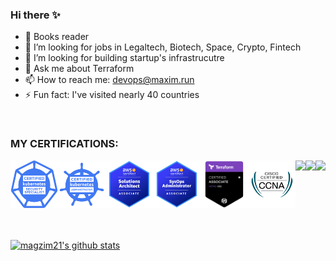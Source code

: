 ### Hi there ✨

- 🌱 Books reader
- 👯 I’m looking for jobs in Legaltech, Biotech, Space, Crypto, Fintech  
- 🤔 I’m looking for building startup's infrastrucutre
- 💬 Ask me about Terraform
- 📫 How to reach me: devops@maxim.run
- ⚡ Fun fact: I've visited nearly 40 countries

<br>

### MY CERTIFICATIONS:
<div style="display:flex;flex-direction:row">
        <a href="https://www.credly.com/badges/02c46ac5-e5e7-4ec5-8d2b-6c51747aea71">
		    <img src="cks.png" width="100">
        </a>
        <a href="https://www.credly.com/badges/7220b087-a882-40a1-9a30-1bc5c4bb92b2">
		    <img src="cka.png" width="100">
        </a>
        <a href="https://www.credly.com/badges/6ba908bc-aadd-4bf4-8a92-e5ea4175feba">
		    <img src="aws-sa.png" width="100">
        </a>
        <a href="https://www.credly.com/badges/abf724e3-9bad-42fc-a05c-be785c9ae94f">
		    <img src="aws-sysops.png" width="100">
        </a>
        <a href="https://www.credly.com/badges/b2892ae3-039f-458b-856c-1dc9ef75318c">
		    <img src="hashi-terraform.png" width="100">
        </a>
        <a href="https://www.credly.com/badges/a2e77d85-576a-4c17-8d75-b696410da6b5">
		    <img src="cisco-ccna.png" width="100">
        </a>
        <a href="https://www.credly.com/badges/c0b89edd-54d2-4718-a042-2f06e882df50">
		    <img src="https://images.credly.com/size/680x680/images/bd31ef42-d460-493e-8503-39592aaf0458/image.png" width="100">
        </a>
        <a href="https://www.credly.com/badges/9c9da33f-d547-4850-9c88-15f52e803df0">
		    <img src="https://images.credly.com/size/680x680/images/2d84e428-9078-49b6-a804-13c15383d0de/image.png" width="100">
        </a>
        <a href="https://www.credly.com/badges/8fba9c81-394f-4d4a-9cdd-db90ec20add7">
		    <img src="https://images.credly.com/size/680x680/images/4d08274f-64c1-495e-986b-3143f51b1371/image.png" width="100">
        </a>
</div>
<br>
<br>

<p align="left">
  <a href="https://github.com/magzim21"><img src="https://github-readme-stats.vercel.app/api?username=magzim21&hide_border=true&show_icons=true&theme=cobalt" alt="magzim21's github stats"></a>
</p>

<br>
<br>
<!-- 
### Here is a random meme for you, to make your day better
(*PS: Refresh the page to see a new meme*  )

<a href="https://github.com/techytushar/random-memer"><img src='https://random-memer.herokuapp.com/' title="Meme" alt="Please refresh the page if the meme doesn't show up." height="400"></a>
 -->
<img height="120" alt="Thanks for visiting me" width="100%" src="https://raw.githubusercontent.com/BrunnerLivio/brunnerlivio/master/images/marquee.svg" />
<p align="center">

<p align="center">
  <img src="https://capsule-render.vercel.app/api?type=waving&color=gradient&height=60&section=footer&width=100"/>
</p>
